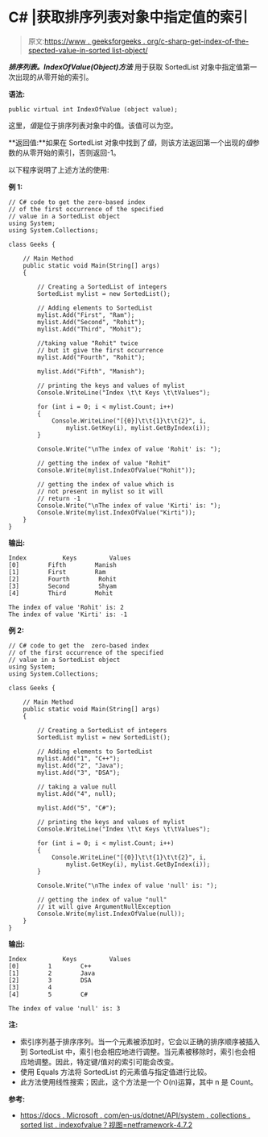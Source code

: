 # C# |获取排序列表对象中指定值的索引

> 原文:[https://www . geeksforgeeks . org/c-sharp-get-index-of-the-spected-value-in-sorted list-object/](https://www.geeksforgeeks.org/c-sharp-getting-index-of-the-specified-value-in-a-sortedlist-object/)

***排序列表。IndexOfValue(Object)方法*** 用于获取 SortedList 对象中指定值第一次出现的从零开始的索引。

**语法:**

```
public virtual int IndexOfValue (object value);
```

这里，*值*是位于排序列表对象中的值。该值可以为空。

**返回值:**如果在 SortedList 对象中找到了*值*，则该方法返回第一个出现的*值*参数的从零开始的索引，否则返回-1。

以下程序说明了上述方法的使用:

**例 1:**

```
// C# code to get the zero-based index 
// of the first occurrence of the specified
// value in a SortedList object
using System;
using System.Collections;

class Geeks {

    // Main Method
    public static void Main(String[] args)
    {

        // Creating a SortedList of integers
        SortedList mylist = new SortedList();

        // Adding elements to SortedList
        mylist.Add("First", "Ram");
        mylist.Add("Second", "Rohit");
        mylist.Add("Third", "Mohit");

        //taking value "Rohit" twice
        // but it give the first occurrence
        mylist.Add("Fourth", "Rohit");

        mylist.Add("Fifth", "Manish");

        // printing the keys and values of mylist
        Console.WriteLine("Index \t\t Keys \t\tValues");

        for (int i = 0; i < mylist.Count; i++) 
        {
            Console.WriteLine("[{0}]\t\t{1}\t\t{2}", i,
                mylist.GetKey(i), mylist.GetByIndex(i));
        }

        Console.Write("\nThe index of value 'Rohit' is: "); 

        // getting the index of value "Rohit"
        Console.Write(mylist.IndexOfValue("Rohit"));

        // getting the index of value which is
        // not present in mylist so it will
        // return -1
        Console.Write("\nThe index of value 'Kirti' is: "); 
        Console.Write(mylist.IndexOfValue("Kirti"));
    }
}
```

**输出:**

```
Index          Keys         Values
[0]        Fifth        Manish
[1]        First        Ram
[2]        Fourth        Rohit
[3]        Second        Shyam
[4]        Third        Mohit

The index of value 'Rohit' is: 2
The index of value 'Kirti' is: -1

```

**例 2:**

```
// C# code to get the  zero-based index 
// of the first occurrence of the specified
// value in a SortedList object
using System;
using System.Collections;

class Geeks {

    // Main Method
    public static void Main(String[] args)
    {

        // Creating a SortedList of integers
        SortedList mylist = new SortedList();

        // Adding elements to SortedList
        mylist.Add("1", "C++");
        mylist.Add("2", "Java");
        mylist.Add("3", "DSA");

        // taking a value null
        mylist.Add("4", null);

        mylist.Add("5", "C#");

        // printing the keys and values of mylist
        Console.WriteLine("Index \t\t Keys \t\tValues");

        for (int i = 0; i < mylist.Count; i++) 
        {
            Console.WriteLine("[{0}]\t\t{1}\t\t{2}", i,
                mylist.GetKey(i), mylist.GetByIndex(i));
        }

        Console.Write("\nThe index of value 'null' is: "); 

        // getting the index of value "null"
        // it will give ArgumentNullException
        Console.Write(mylist.IndexOfValue(null));
    }
}
```

**输出:**

```
Index          Keys         Values
[0]        1        C++
[1]        2        Java
[2]        3        DSA
[3]        4        
[4]        5        C#

The index of value 'null' is: 3

```

**注:**

*   索引序列基于排序序列。当一个元素被添加时，它会以正确的排序顺序被插入到 SortedList 中，索引也会相应地进行调整。当元素被移除时，索引也会相应地调整。因此，特定键/值对的索引可能会改变。
*   使用 Equals 方法将 SortedList 的元素值与指定值进行比较。
*   此方法使用线性搜索；因此，这个方法是一个 O(n)运算，其中 n 是 Count。

**参考:**

*   [https://docs . Microsoft . com/en-us/dotnet/API/system . collections . sorted list . indexofvalue？视图=netframework-4.7.2](https://docs.microsoft.com/en-us/dotnet/api/system.collections.sortedlist.indexofvalue?view=netframework-4.7.2)